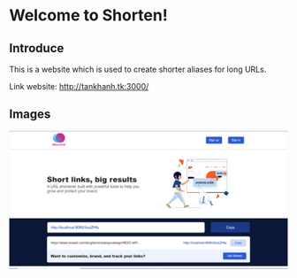 # Welcome to Shorten!

## Introduce
This is a website which is used to create shorter aliases for long URLs.

Link website: http://tankhanh.tk:3000/

## Images
![This is home page image](src/main/resources/static/img/homepage.png)
